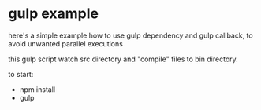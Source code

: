 # gulp example

here's a simple example how to use gulp dependency and gulp callback, to avoid unwanted parallel executions

this gulp script watch src directory and "compile" files to bin directory.


to start:

  - npm install
  - gulp
